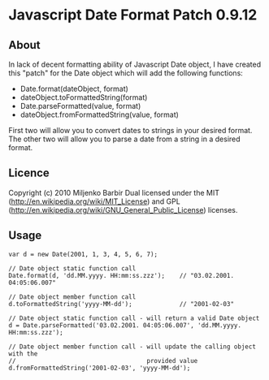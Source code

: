 Javascript Date Format Patch 0.9.12
================================================================================================

About
------------------------------------------------------------------------------------------------

In lack of decent formatting ability of Javascript Date object, I have created this "patch" for
the Date object which will add the following functions:

 * Date.format(dateObject, format)
 * dateObject.toFormattedString(format)
 * Date.parseFormatted(value, format)
 * dateObject.fromFormattedString(value, format)

First two will allow you to convert dates to strings in your desired format.
The other two will allow you to parse a date from a string in a desired format.

Licence
------------------------------------------------------------------------------------------------

Copyright (c) 2010 Miljenko Barbir
Dual licensed under the MIT (http://en.wikipedia.org/wiki/MIT_License) and GPL 
(http://en.wikipedia.org/wiki/GNU_General_Public_License) licenses.

Usage
------------------------------------------------------------------------------------------------

    var d = new Date(2001, 1, 3, 4, 5, 6, 7);
    
    // Date object static function call
    Date.format(d, 'dd.MM.yyyy. HH:mm:ss.zzz');    // "03.02.2001. 04:05:06.007"
    
    // Date object member function call
    d.toFormattedString('yyyy-MM-dd');             // "2001-02-03"
    
    // Date object static function call - will return a valid Date object
    d = Date.parseFormatted('03.02.2001. 04:05:06.007', 'dd.MM.yyyy. HH:mm:ss.zzz');
    
    // Date object member function call - will update the calling object with the
    //                                    provided value
    d.fromFormattedString('2001-02-03', 'yyyy-MM-dd');
